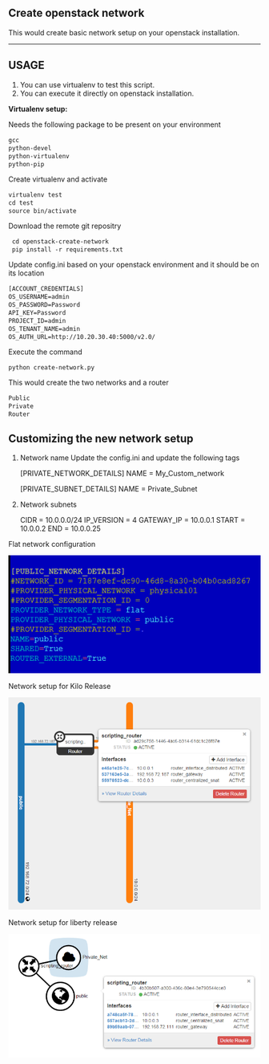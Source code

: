 
**Create openstack network**
-----------------------------

This would create basic network setup on your openstack installation.

----------

USAGE
-----

 1. You can use virtualenv to test this script. 
 2. You can execute it directly on openstack installation.

**Virtualenv setup:**

Needs the following package to be present on your environment

    gcc
    python-devel
    python-virtualenv
    python-pip

Create  virtualenv and activate

    virtualenv test
    cd test
    source bin/activate
 
 Download the remote git repositry
 

     cd openstack-create-network
     pip install -r requirements.txt

Update config.ini based on your openstack environment and it should be on its location

    [ACCOUNT_CREDENTIALS]
    OS_USERNAME=admin
    OS_PASSWORD=Password
    API_KEY=Password
    PROJECT_ID=admin
    OS_TENANT_NAME=admin
    OS_AUTH_URL=http://10.20.30.40:5000/v2.0/

Execute the command 

    python create-network.py


This would create the two networks and a router

    Public 
    Private
    Router
 


Customizing the new network setup
-------------
1. Network name
Update the config.ini and update the following tags

    [PRIVATE_NETWORK_DETAILS]
    NAME = My_Custom_network
    
    [PRIVATE_SUBNET_DETAILS]
    NAME = Private_Subnet

2. Network subnets

    CIDR = 10.0.0.0/24
    IP_VERSION = 4
    GATEWAY_IP = 10.0.0.1
    START = 10.0.0.2
    END = 10.0.0.25


Flat network configuration

![ScreenShot](https://github.com/mohi048/openstack-create-network/blob/master/flat-network.png)




Network setup for Kilo Release

![ScreenShot](https://github.com/mohi048/openstack-create-network/blob/master/kilo.png)



Network setup for liberty release

![ScreenShot](https://github.com/mohi048/openstack-create-network/blob/master/Liberty.png)
